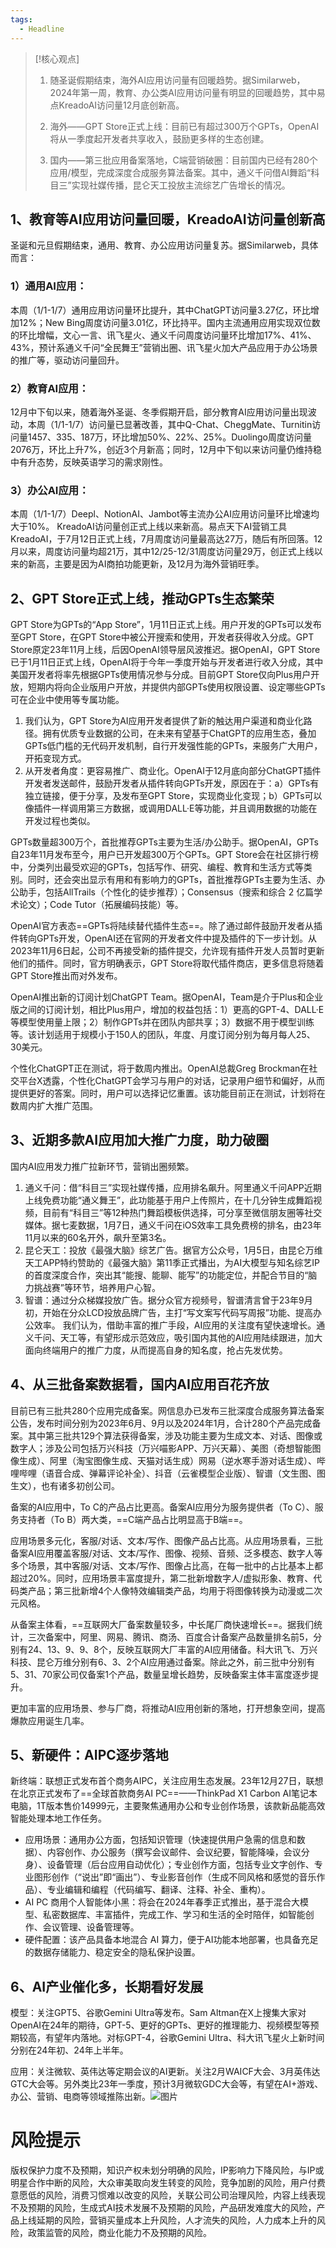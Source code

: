 ```yaml
---
tags:
  - Headline
---
```

> [!核心观点]
> 
> 1. 随圣诞假期结束，海外AI应用访问量有回暖趋势。据Similarweb， 2024年第一周，教育、办公类AI应用访问量有明显的回暖趋势，其中易点KreadoAI访问量12月底创新高。
> 
> 2. 海外——GPT Store正式上线：目前已有超过300万个GPTs，OpenAI将从一季度起开发者共享收入，鼓励更多样的生态创建。
> 
> 3. 国内——第三批应用备案落地，C端营销破圈：目前国内已经有280个应用/模型，完成深度合成服务算法备案。其中，通义千问借AI舞蹈“科目三”实现社媒传播，昆仑天工投放主流综艺广告增长的情况。

## 1、教育等AI应用访问量回暖，KreadoAI访问量创新高

圣诞和元旦假期结束，通用、教育、办公应用访问量复苏。据Similarweb，具体而言：

### 1）通用AI应用：
本周（1/1-1/7）通用应用访问量环比提升，其中ChatGPT访问量3.27亿，环比增加12%；New Bing周度访问量3.01亿，环比持平。国内主流通用应用实现双位数的环比增幅，文心一言、讯飞星火、通义千问周度访问量环比增加17%、41%、43%，预计系通义千问“全民舞王”营销出圈、讯飞星火加大产品应用于办公场景的推广等，驱动访问量回升。

### 2）教育AI应用：
12月中下旬以来，随着海外圣诞、冬季假期开启，部分教育AI应用访问量出现波动，本周（1/1-1/7）访问量已显著改善，其中Q-Chat、CheggMate、Turnitin访问量1457、335、187万，环比增加50%、22%、25%。Duolingo周度访问量2076万，环比上升7%，创近3个月新高；同时，12月中下旬以来访问量仍维持稳中有升态势，反映英语学习的需求刚性。

### 3）办公AI应用：
本周（1/1-1/7）Deepl、NotionAI、Jambot等主流办公AI应用访问量环比增速均大于10%。
KreadoAI访问量创正式上线以来新高。易点天下AI营销工具KreadoAI，于7月12日正式上线，7月周度访问量最高达27万，随后有所回落。12月以来，周度访问量均超21万，其中12/25-12/31周度访问量29万，创正式上线以来的新高，主要是因为AI商拍功能更新，及12月为海外营销旺季。

## 2、GPT Store正式上线，推动GPTs生态繁荣

GPT Store为GPTs的“App Store”，1月11日正式上线。用户开发的GPTs可以发布至GPT Store，在GPT Store中被公开搜索和使用，开发者获得收入分成。GPT Store原定23年11月上线，后因OpenAI领导层风波推迟。据OpenAI，GPT Store已于1月11日正式上线，OpenAI将于今年一季度开始与开发者进行收入分成，其中美国开发者将率先根据GPTs使用情况参与分成。目前GPT Store仅向Plus用户开放，短期内将向企业版用户开放，并提供内部GPTs使用权限设置、设定哪些GPTs可在企业中使用等专属功能。
1. 我们认为，GPT Store为AI应用开发者提供了新的触达用户渠道和商业化路径。拥有优质专业数据的公司，在未来有望基于ChatGPT的应用生态，叠加GPTs低门槛的无代码开发机制，自行开发强性能的GPTs，来服务广大用户，开拓变现方式。
2. 从开发者角度：更容易推广、商业化。OpenAI于12月底向部分ChatGPT插件开发者发送邮件，鼓励开发者从插件转向GPTs开发，原因在于：a）GPTs有独立链接，便于分享，及发布至GPT Store，实现商业化变现；b）GPTs可以像插件一样调用第三方数据，或调用DALL·E等功能，并且调用数据的功能在开发过程也类似。

GPTs数量超300万个，首批推荐GPTs主要为生活/办公助手。据OpenAI，GPTs自23年11月发布至今，用户已开发超300万个GPTs。GPT Store会在社区排行榜中，分类列出最受欢迎的GPTs，包括写作、研究、编程、教育和生活方式等类别。同时，还会突出显示有用和有影响力的GPTs，首批推荐GPTs主要为生活、办公助手，包括AllTrails（个性化的徒步推荐）；Consensus（搜索和综合 2 亿篇学术论文）；Code Tutor（拓展编码技能）等。

OpenAI官方表态==GPTs将陆续替代插件生态==。除了通过邮件鼓励开发者从插件转向GPTs开发，OpenAI还在官网的开发者文件中提及插件的下一步计划。从2023年11月6日起，公司不再接受新的插件提交，允许现有插件开发人员暂时更新他们的插件。同时，官方明确表示，GPT Store将取代插件商店，更多信息将随着GPT Store推出而对外发布。

OpenAI推出新的订阅计划ChatGPT Team。据OpenAI，Team是介于Plus和企业版之间的订阅计划，相比Plus用户，增加的权益包括：1）更高的GPT-4、DALL·E等模型使用量上限；2）制作GPTs并在团队内部共享；3）数据不用于模型训练等。该计划适用于规模小于150人的团队，年度、月度订阅分别为每月每人25、30美元。

个性化ChatGPT正在测试，将于数周内推出。OpenAI总裁Greg Brockman在社交平台X透露，个性化ChatGPT会学习与用户的对话，记录用户细节和偏好，从而提供更好的答案。同时，用户可以选择记忆重置。该功能目前正在测试，计划将在数周内扩大推广范围。

## 3、近期多款AI应用加大推广力度，助力破圈

国内AI应用发力推广拉新环节，营销出圈频繁。
1. 通义千问：借“科目三”实现社媒传播，应用排名飙升。阿里通义千问APP近期上线免费功能“通义舞王”，此功能基于用户上传照片，在十几分钟生成舞蹈视频，目前有“科目三”等12种热门舞蹈模板供选择，可分享至微信朋友圈等社交媒体。据七麦数据，1月7日，通义千问在iOS效率工具免费榜的排名，由23年11月以来的60名开外，飙升至第3名。
2. 昆仑天工：投放《最强大脑》综艺广告。据官方公众号，1月5日，由昆仑万维天工APP特约赞助的《最强大脑》第11季正式播出，为AI大模型与知名综艺IP的首度深度合作，突出其“能搜、能聊、能写”的功能定位，并配合节目的“脑力挑战赛”等环节，培养用户心智。
3. 智谱：通过分众梯媒投放广告。据分众官方视频号，智谱清言曾于23年9月初，开始在分众LCD投放品牌广告，主打“写文案写代码写周报”功能、提高办公效率。
我们认为，借助丰富的推广手段，AI应用的关注度有望快速增长。通义千问、天工等，有望形成示范效应，吸引国内其他的AI应用陆续跟进，加大面向终端用户的推广力度，从而提高自身的知名度，抢占先发优势。

## 4、从三批备案数据看，国内AI应用百花齐放

目前已有三批共280个应用完成备案。网信息办已发布三批深度合成服务算法备案公告，发布时间分别为2023年6月、9月以及2024年1月，合计280个产品完成备案。其中第三批共129个算法获得备案，涉及功能主要为生成文本、对话、图像或数字人；涉及公司包括万兴科技（万兴喵影APP、万兴天幕）、美图（奇想智能图像生成）、阿里（淘宝图像生成、天猫对话生成）网易（逆水寒手游对话生成）、哔哩哔哩（语音合成、弹幕评论补全）、抖音（云雀模型企业版）、智谱（文生图、图生文），也有诸多初创公司。

备案的AI应用中，To C的产品占比更高。备案AI应用分为服务提供者（To C）、服务支持者（To B）两大类，==C端产品占比明显高于B端==。

  
应用场景多元化，客服/对话、文本/写作、图像产品占比高。从应用场景看，三批备案AI应用覆盖客服/对话、文本/写作、图像、视频、音频、泛多模态、数字人等多个场景，其中客服/对话、文本/写作、图像占比高，在每一批中的占比基本上都超过20%。同时，应用场景丰富度提升，第二批新增数字人/虚拟形象、教育、代码类产品；第三批新增4个人像特效编辑类产品，均用于将图像转换为动漫或二次元风格。

从备案主体看，==互联网大厂备案数量较多，中长尾厂商快速增长==。据我们统计，三次备案中，阿里、网易、腾讯、商汤、百度合计备案产品数量排名前5，分别有24、13、9、9、8个，反映互联网大厂丰富的AI应用储备。科大讯飞、万兴科技、昆仑万维分别有6、3、2个AI应用通过备案。除此之外，前三批中分别有5、31、70家公司仅备案1个产品，数量呈增长趋势，反映备案主体丰富度逐步提升。

更加丰富的应用场景、参与厂商，将推动AI应用创新的落地，打开想象空间，提高爆款应用诞生几率。

## 5、新硬件：AIPC逐步落地

新终端：联想正式发布首个商务AIPC，关注应用生态发展。23年12月27日，联想在北京正式发布了==全球首款商务AI PC==——ThinkPad X1 Carbon AI笔记本电脑，1T版本售价14999元，主要聚焦通用办公和专业创作场景，该款新品能高效智能处理本地工作任务。

- 应用场景：通用办公方面，包括知识管理（快速提供用户急需的信息和数据）、内容创作、办公服务（撰写会议邮件、会议纪要，智能降噪，会议分身）、设备管理（后台应用自动优化）；专业创作方面，包括专业文字创作、专业图形创作（“说出”即“画出”）、专业影音创作（生成不同风格和感觉的音乐作品）、专业编辑和编程（代码编写、翻译、注释、补全、重构）。
- AI PC 商用个人智能体小黑：将会在2024年春季正式推出，基于混合大模型、私密数据库、丰富插件，完成工作、学习和生活的全时陪伴，如智能创作、会议管理、设备管理等。
- 硬件配置：该产品具备本地混合 AI 算力，便于AI功能本地部署，也具备充足的数据存储能力、稳定安全的隐私保护设置。

## 6、AI产业催化多，长期看好发展

模型：关注GPT5、谷歌Gemini Ultra等发布。Sam Altman在X上搜集大家对OpenAI在24年的期待，GPT-5、更好的GPTs、更好的推理能力、视频模型等预期较高，有望年内落地。对标GPT-4，谷歌Gemini Ultra、科大讯飞星火上新时间分别在24年初、24年上半年。

应用：关注微软、英伟达等定期会议的AI更新。关注2月WAICF大会、3月英伟达GTC大会等。另外类比23年一季度，预计3月微软GDC大会等，有望在AI+游戏、办公、营销、电商等领域推陈出新。![图片](https://mmbiz.qpic.cn/sz_mmbiz_png/yCRDiamibLg54rW57zmKamlOPXeY0RhLzmYwKHPwYDjznJUq3aRiash0SEb25ZjDOsImTno0YI234wrSsic2qq3icPg/640?wx_fmt=png&from=appmsg&wxfrom=5&wx_lazy=1&wx_co=1)

# 风险提示

版权保护力度不及预期，知识产权未划分明确的风险，IP影响力下降风险，与IP或明星合作中断的风险，大众审美取向发生转变的风险，竞争加剧的风险，用户付费意愿低的风险，消费习惯难以改变的风险，关联公司公司治理风险，内容上线表现不及预期的风险，生成式AI技术发展不及预期的风险，产品研发难度大的风险，产品上线延期的风险，营销买量成本上升风险，人才流失的风险，人力成本上升的风险，政策监管的风险，商业化能力不及预期的风险。